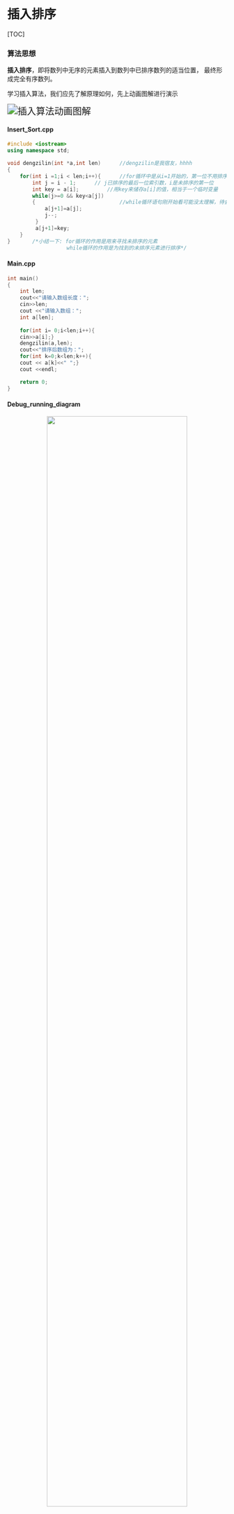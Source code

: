 # 插入排序



[TOC]

### 算法思想

**插入排序**，即将数列中无序的元素插入到数列中已排序数列的适当位置， 最终形成完全有序数列。

学习插入算法，我们应先了解原理如何，先上动画图解进行演示

<img src="https://img-blog.csdnimg.cn/41e84db61dc54dfa8f46ab4d643b9620.gif#pic_center" alt="插入算法动画图解" style="zoom:150%;" />



#### Insert_Sort.cpp

```c++
#include <iostream>
using namespace std;

void dengzilin(int *a,int len)		//dengzilin是我宿友，hhhh
{
	for(int i =1;i < len;i++){		//for循环中是从i=1开始的，第一位不用排序嘛
		int j = i - 1;		// j已排序的最后一位索引数，i是未排序的第一位
		int key = a[i];			//用key来储存a[i]的值，相当于一个临时变量
		while(j>=0 && key<a[j])
		{							//while循环语句刚开始看可能没太理解，待会再讲解一下
			a[j+1]=a[j];
			j--;
		 } 
		 a[j+1]=key;
	}
}		/*小结一下: for循环的作用是用来寻找未排序的元素
				   while循环的作用是为找到的未排序元素进行排序*/

```

#### Main.cpp

```c++
int main()
{
	int len;
	cout<<"请输入数组长度：";
	cin>>len;
	cout <<"请输入数组：";
	int a[len];
	
	for(int i= 0;i<len;i++){
	cin>>a[i];}
	dengzilin(a,len);
	cout<<"排序后数组为：";
	for(int k=0;k<len;k++){
	cout << a[k]<<" ";}
	cout <<endl;

	return 0;
}
```



#### Debug_running_diagram

<div align=center>
<img src="https://user-images.githubusercontent.com/70643377/141604837-2ce79ed6-56c3-410a-9149-ab9b0a64fcb6.png" width="80%" height="80%">
</div>


### 解题步骤

先用void函数封装一下[插入排序](https://so.csdn.net/so/search?from=pc_blog_highlight&q=插入排序)算法，用for循环寻找未排序的元素，用while循环给找到的未排序元素进行排序

在这里讲一下while循环的具体操作

```c++
while(j>=0 && key<a[j])
{	    
	a[j+1]=a[j];
	j--;
} 
	a[j+1]=key;

```

while循环图解

[^CSDN @Bennnnnnn是我的博客]: 

![while循环图解](https://img-blog.csdnimg.cn/dd4a5c32320048159e58f8040a021217.png?x-oss-process=image/watermark,type_ZHJvaWRzYW5zZmFsbGJhY2s,shadow_50,text_Q1NETiBAQmVubm5ubm5u,size_20,color_FFFFFF,t_70,g_se,x_16#pic_center)
做到这一步后，算法也就封装完成了，剩下的只是main函数里的输入输出而已

### 注意事项

不过还是有一点得注意的

```c++
	//错误代码
	int len;
	int a[len];
	cout<<"请输入数组长度：";
	cin>>len;
	cout <<"请输入数组：";
	
	
	//正确代码
	int len;
	cout<<"请输入数组长度：";
	cin>>len;
	cout <<"请输入数组：";
	int a[len];

```

这里不可以先定义数组，因为这里是有栈内存分配的，没有指定内存大小，一般分配的内存空间较小，输出的数组长度过长的话，会导致运行结果不正确，我自己试了一下，数组长度超过5，运行结果就变得不正确了

所以要先输入数组长度len，再让系统根据len的长度去分配就不会啦，或者可以new一个数组，先指定内存大小

```c++
int main()
{
	int *p;
	p = new int [20]();
	int N;
	int a[N];
	p=&a[N];
	cout<<"输入数组长度：";
	cin>>N;
	cout<<"请输入数组：";
	for(int k=0;k<N;k++){
		cin>>a[k];
	}
	dengzilin(a,N);
	for(int i=0;i<N;i++)
	{
		cout<<a[i]<<" ";
	}
	cout<<endl;
	delete [] p;		//这里记得有new就有delete，避免内存泄漏
	system("pause"); 
	return 0;
}

```

### 复杂度分析

- 时间复杂度：`O(n^2)`


- 空间复杂度：`O(1)`
